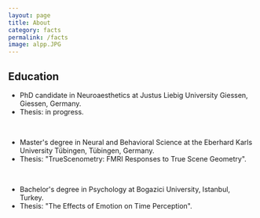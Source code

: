```yaml
---
layout: page
title: About
category: facts
permalink: /facts
image: alpp.JPG
---
```


## Education

* PhD candidate in Neuroaesthetics at Justus Liebig University Giessen, Giessen, Germany.<br>
* Thesis: in progress.
<br>

* Master's degree in Neural and Behavioral Science at the Eberhard Karls University Tübingen, Tübingen, Germany.<br>
* Thesis: "TrueScenometry: FMRI Responses to True Scene Geometry".
<br>

* Bachelor's degree in Psychology at Bogazici University, Istanbul, Turkey.<br>
* Thesis: "The Effects of Emotion on Time Perception".
